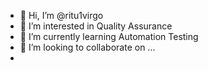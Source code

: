 - 👋 Hi, I’m @ritu1virgo
- 👀 I’m interested in Quality Assurance
- 🌱 I’m currently learning Automation Testing
- 💞️ I’m looking to collaborate on ...
-

<!---
ritu1virgo/ritu1virgo is a ✨ special ✨ repository because its `README.md` (this file) appears on your GitHub profile.
You can click the Preview link to take a look at your changes.
--->
